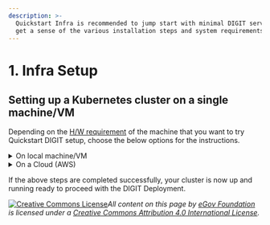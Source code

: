```yaml
---
description: >-
  Quickstart Infra is recommended to jump start with minimal DIGIT services to
  get a sense of the various installation steps and system requirements.
---
```


# 1. Infra Setup

## **Setting up a Kubernetes cluster on a single machine/VM**

Depending on the [H/W requirement](./#requirements) of the machine that you want to try Quickstart DIGIT setup, choose the below options for the instructions.

<details>

<summary>On local machine/VM</summary>

### Prerequisites:

*   [ ] **Linux distribution** running in a VM or bare metal

    * Install `curl`, `wget` `git`, and `tar` (if they're not already installed):
      * `sudo apt-get install curl git wget tar`
    * Install [Docker](https://docs.docker.com/engine/install/ubuntu/)
    * [Install kubectl](https://kubernetes.io/docs/tasks/tools/install-kubectl-linux/) on Linux
    *   Open terminal and Install k3d(v4.4.8) on Linux using the below command

        * `wget -q -O - https://raw.githubusercontent.com/k3d-io/k3d/main/install.sh | TAG=v4.4.8 bash`           &#x20;



    **OSX or Mac**

    * [Docker Desktop](https://docs.docker.com/docker-for-mac/install/) local Kubernetes cluster enabled
    * [Install kubectl](https://kubernetes.io/docs/tasks/tools/install-kubectl-macos/) on Mac
    * Install k3d on Mac, on terminal use curl command.&#x20;
    * &#x20;[Homebrew](https://brew.sh) (Homebrew is available for MacOS) using the below command to install curl.

    ```
    brew install curl
    curl -s https://raw.githubusercontent.com/rancher/k3d/main/install.sh | TAG=v4.4.8 bash
    ```

<!---->

* [ ] Windows 10 or above
  * You should have admin access to follow the steps
  * [Docker Desktop for windows](https://docs.docker.com/docker-for-windows/install/#system-requirements-for-wsl-2-backend) need to be installed ( make sure wsl is installed to run Docker Desktop )
  * [Install kubectl](https://kubernetes.io/docs/tasks/tools/install-kubectl-windows/) on Windows
  * [Install Chocolatey](https://chocolatey.org) package manager for windows
  * Install [GitBash](https://git-scm.com/download/win) as an alternative command prompt that allows most of the Linux commands on windows.
  * [Install k3d](https://github.com/k3d-io/k3d/releases/download/v4.4.8/k3d-windows-amd64.exe)(v4.4.8)

### Create Lightweight Kubernetes Cluster

Ensure that the docker is running and you have the admin privileges for the device. Run the following in the terminal/command prompt.

<mark style="background-color:blue;">**Note:**</mark> <mark style="background-color:blue;"></mark><mark style="background-color:blue;">Make sure the k3d is already installed as part of the pre-requisites.</mark>&#x20;

Start with the setup of the lightweight Kubernetes cluster on your local machine/VM. Execute all the instructions as admin/root/sudoer to give the installer full access to provision the required system resources/folders etc.&#x20;

1. First, Create "Kube" directory in any desired place (ensure you use the right dir path, if it is different from the example) and change permission. This will be used as k3d cluster persistent storage to store metadata and container logs.
   * **If Linux/Mac**&#x20;
     1. ```
        cd ~
        mkdir kube
        chmod 777 kube
        cd kube
        pwd  #copy the path you get here. Provide an absolute path to below k3d cmd, by replacing "/home/<user_name>/kube" with your directory path
        ```
   * **If Windows**
     1. ```
        cd D:\
        mkdir kube
        wsl chmod -R 777 kube
        cd kube
        pwd  #copy the path you get here. Provide an absolute path to below k3d cmd, by replacing "/home/<user_name>/kube" with your directory path
        ```
2.  Create a k3d cluster with a single master node and 2 agents (Worker Nodes) and mount the above created directory (for data persistence). Here's where it stores all the metadata and persists the logs of the workloads.

    *   ```
        k3d cluster create --k3s-server-arg "--no-deploy=traefik" --agents 2 -v "/home/<user_name>/kube:/kube@agent[0,1]" -v "/home/<user_name>/kube:/kube@server[0]" --port "80:80@loadbalancer"
        ```



    **\*NOTE:** Update "/home/\<user\_name>/kube" this path in above cmd with your respective absolute path.&#x20;
3. When cluster creation is successful, Get the kubeconfig file, which will allow you to connect the to the cluster.
   * ```
     k3d kubeconfig get k3s-default > myk3dconfig
     ```
   * ```
     kubectl config use-context k3d-k3s-default --kubeconfig=myk3dconfig
     ```
4. Verify the Cluster creation by running the following commands from your local machine where the kubectl is installed. It gives you the sample output as below if everything works fine.
   1.  ```
       kubectl cluster-info
       ```

       `OutPut`

       ```
       Kubernetes control plane is running at https://0.0.0.0:33931
       CoreDNS is running at https://0.0.0.0:33931/api/v1/namespaces/kube-system/services/kube-dns:dns/proxy
       Metrics-server is running at https://0.0.0.0:33931/api/v1/namespaces/kube-system/services/https:metrics-server:/proxy
       ```


   2.  ```
       k3d cluster list
       ```

       `OutPut:`

       ```
       NAME          SERVERS   AGENTS   LOADBALANCER
       k3s-default   1/1       2/2      true
       ```


   3.  ```
       kubectl get nodes
       ```

       `OutPut:`

       ```
       NAME                       STATUS   ROLES                  AGE     VERSION
       k3d-k3s-default-agent-0    Ready    <none>                 3d18h   v1.21.1+k3s1
       k3d-k3s-default-agent-1    Ready    <none>                 3d18h   v1.21.1+k3s1
       k3d-k3s-default-server-0   Ready    control-plane,master   3d18h   v1.21.1+k3s1
       ```


   4.  ```
       kubectl top nodes
       ```

       `OutPut:`

       ```
       W0625 07:56:24.588781   12810 top_node.go:119] Using json format to get metrics. Next release will switch to protocol-buffers, switch early by passing --use-protocol-buffers flag
       NAME                       CPU(cores)   CPU%   MEMORY(bytes)   MEMORY%   
       k3d-k3s-default-agent-0    547m         6%     1505Mi          9%        
       k3d-k3s-default-agent-1    40m          0%     2175Mi          13%       
       k3d-k3s-default-server-0   59m          0%     2286Mi          14%  
       ```



</details>

<details>

<summary>On a Cloud (AWS)</summary>

## Pre-read:

&#x20;     Know what is terraform: [https://youtu.be/h970ZBgKINg](https://youtu.be/h970ZBgKINg)

### Prerequisites <a href="#prerequisites" id="prerequisites"></a>

1.  Install [**terraform**](https://releases.hashicorp.com/terraform/0.14.10/) for the Infra-as-code (IaC) to provision cloud resources as code and with desired resource graph and also it helps to destroy the cluster at one go. **The desired terraform version is 0.14.10.**&#x20;

    1. If you already have a different version of the terraform version running install [tfswitch](https://github.com/warrensbox/terraform-switcher) that would allow you to have multiple terraform versions in the same machine and toggle between the desired versions.


2. [Setup your AWS account](../install-on-cloud/on-aws/3.-setup-aws-account.md)
3. If you are not using the eGov AWS account. In that case, you have to open 80, 22, and 6550 ports in a default [security group](https://vanchiv.com/open-port-on-aws-ec2-instance/)

### 1. Launching VM/Instance using Terraform

1. Clone the following [DIGIT Devops GitRepo](1.-infra-setup.md#setting-up-a-kubernetes-cluster-on-a-single-machine-vm), you may need to [install git](https://docs.github.com/en/github/creating-cloning-and-archiving-repositories/cloning-a-repository-from-github/cloning-a-repository) and then run [git clone](https://docs.github.com/en/github/creating-cloning-and-archiving-repositories/cloning-a-repository-from-github/cloning-a-repository) it to your machine.
   * ```
     git clone -b quickstart https://github.com/egovernments/DIGIT-DevOps 
     ```
2. After cloning the repo CD into the folder DIGIT-DevOps and type the "code ." command that will open the visual editor and opens all the files from the repo DIGIT-DevOps
3.  ```
    cd DIGIT-DevOps/infra-as-code/terraform/quickstart-aws-ec2
    code .
    ```


4. Generate [ssh key](https://linuxhint.com/generate-ssh-key-ubuntu/)&#x20;
5. The following [main.tf ](https://vscode.dev/github/egovernments/DIGIT-DevOps/blob/quickstart/infra-as-code/terraform/digit-quickstart-aws/main.tf)will create ec2 instance.

```
provider "aws" {
  region = "${var.region}"
}
module "ssh_key" {
  source             = "../modules/instance/aws-ec2"
  key_name           =  "${var.key_name}"
  public_key         =  "${var.public_key}"
} 

resource "aws_instance" "digit-quickstart-vm" {
  ami                    = "${var.ami_name_value}"
  instance_type          = "${var.instance_type}"
  key_name               = module.ssh_key.ssh_key_name
  monitoring             =  false
  associate_public_ip_address = true
  availability_zone      =  "ap-south-1b"

  tags = {
    Name = "${var.tag}"
  }
}
```

5\.  Update [variables.tf](https://vscode.dev/github/egovernments/DIGIT-DevOps/blob/quickstart/infra-as-code/terraform/digit-quickstart-aws/variables.tf)

```
variable "region" {
  default = "ap-south-1"
}

variable "ami_name_value" {
  default = "ami-0bb9e2d19522c61d4"
}

variable "instance_type" {
  default = "c5.2xlarge"
}

## The VM capacity may depend on the H/W requirement of the number of DIGIT modules that you may try for the POC
## Eg: 


variable "tag" {
    default = "digit-quickstart-vm" ## change tag name eg. digit-quickstart-vm_your-name_name
}

## change ssh public_key with your public ssh key
variable "public_key" {
  default = "ssh-rsa <asfas>/Gy6w0PPSnnfl/AWXO7ckFtEXQbdz9Y15zeUFKgUsbklXxmC6D37BkPGu+IjCZSOttPV+PRM0Dnf0jQLvMV0UhEkguD9ALC5xikqNlFyPH5bGetWDxtLbn61tnoOIYG6lXAdk2Oe35yWWt3ZgcccWtYuRwDo0ofBwY9jWOkEcCefDyYg+S7h1VzNsbB9DsFv0vPcaxHcZK8bLdyhnz1+9rXy/flbiS5kE0O97aZ4zm4wAmqiivN2wWhUez18k2Mcs= demo@demo" 
  description = "ssh key"
}


variable "key_name" {
  default = "digit-quickstart-vm"  ## change ssh key_name eg.digit-quickstart-vm-your_name
  description = "ssh key name"
}
```

6\. Export AWS Profile.

```
export AWS_PROFILE=digit-quickstart-poc
```

6\. Terraform Execution:

```
cd DIGIT-DevOps/infra-as-code/terraform/quickstart-aws-ec2
```

```
terraform init
terraform plan
terraform apply
```

7\. The terraform apply command displays the results of creating the resource defined in your configuration files.

**Note:** Copy the "Public IP" from the outputs.

```
module.ssh_key.aws_key_pair.ssh_key: Creating...
module.ssh_key.aws_key_pair.ssh_key: Creation complete after 0s [id=digit-quickstart-vm]
aws_instance.digit-quickstart-poc: Creating...
aws_instance.digit-quickstart-poc: Still creating... [10s elapsed]
aws_instance.digit-quickstart-poc: Creation complete after 12s [id=i-05764e3b780d836dd]

Apply complete! Resources: 2 added, 0 changed, 0 destroyed.

Outputs:

public_ip = "<some_public_ip>"
```

8\. terraform out provided you with vm/instance public IP use same to login.

```
ssh -i <path_to_ssh_private_key> ubuntu@<your_vm_public_ip>
NOTE: replace IP <your_vm_public_ip> with your respective public IP
```

After logging into the newly provisioned AWS ec2 instance perform the below steps

### 2. Create a lightweight Kubernetes Cluster

The VM Has most of the above mentioned pre-requisites, you can directly execute the below commands, incase you are trying on any other VM of your choice, ensure that you install all the mentioned softwares/tools and you have the admin access to your machine.

As a first step, Let's setup the lightweight kubernetes cluster on your VM. You must execute all the instructions as admin/root/sudoer to give the installer full access to provision the required system resources/folders etc.&#x20;

* [ ] Create "Kube" directory in any desired place (ensure you use the right dir path, if it is different from the example) and change permission accordingly. This will be used as k3d cluster persistent storage to store all the metadata and container logs.&#x20;
  1.  ```
      sudo mkdir ~/kube
      sudo chmod -R 777 ~/kube
      cd ~/kube
      pwd  

      #copy the path you get here. Provide an absolute path to below k3d cmd, by replacing "/home/<user_name>/kube" with your directory path
      eg: /home/<your_user_name>/kube
      ```


* [ ] Create a k3d cluster with a single master node and 2 agents (Worker Nodes) and mount the above created directory (for data persistence). Here's where it stores all the metadata and persists the logs of the workloads.

**Notes**:&#x20;

1. Update "/home/\<your\_user\_name>/kube" this path in below cmd with your respective absolute path
2. To route the traffic to the above created cluster to be able to connect to the cluster from your local machine/laptop using kubeconfig file
3.  Update \<VM\_Private\_IP> with VM Private IP, use below command on VM terminal to get private IP.

    ```
    ip a | grep "inet " | grep -v  "127.0.0.1" | awk -F " " '{print $2}'|awk -F "/" '{print $1}'|head -n1   
    ```
4. Update \<VM\_Public\_IP> with VM's Public IP which you used to ssh into VM.

* ```
  sudo k3d cluster create \
  --api-port <VM_Private_IP>:6550 \
  --k3s-server-arg "--no-deploy=traefik" \
  --k3s-server-arg "--tls-san=<VM_Public_IP>" \
  --agents 2 \
  -v "/home/<your_user_name>/kube:/kube@agent[0,1]" \
  -v "/home/<your_user_name>/kube:/kube@server[0]" \
  --port "80:80@loadbalancer" 

  ```



* [ ] When cluster creation is successful, Get the kubeconfig file, which will allow you to connect the to the cluster.
  1. `sudo k3d kubeconfig get k3s-default > myk3dconfig`
  2. `sudo kubectl config use-context k3d-k3s-default --kubeconfig=myk3dconfig`
* [ ] Verify the Cluster creation by running the following commands from your AWS vm where the kubectl is installed. It gives you the sample output as below if everything works fine.
  1.  `sudo kubectl cluster-info`

      `OutPut`

      ```
      Kubernetes control plane is running at https://0.0.0.0:33931
      CoreDNS is running at https://0.0.0.0:33931/api/v1/namespaces/kube-system/services/kube-dns:dns/proxy
      Metrics-server is running at https://0.0.0.0:33931/api/v1/namespaces/kube-system/services/https:metrics-server:/proxy
      ```


  2.  `sudo k3d cluster list`

      `OutPut:`

      ```
      NAME          SERVERS   AGENTS   LOADBALANCER
      k3s-default   1/1       2/2      true
      ```


  3.  `sudo kubectl get nodes`

      `OutPut:`

      ```
      NAME                       STATUS   ROLES                  AGE     VERSION
      k3d-k3s-default-agent-0    Ready    <none>                 3d18h   v1.21.1+k3s1
      k3d-k3s-default-agent-1    Ready    <none>                 3d18h   v1.21.1+k3s1
      k3d-k3s-default-server-0   Ready    control-plane,master   3d18h   v1.21.1+k3s1
      ```


  4.  `sudo kubectl top nodes`

      `OutPut:`

      ```
      W0625 07:56:24.588781   12810 top_node.go:119] Using json format to get metrics. Next release will switch to protocol-buffers, switch early by passing --use-protocol-buffers flag
      NAME                       CPU(cores)   CPU%   MEMORY(bytes)   MEMORY%   
      k3d-k3s-default-agent-0    547m         6%     1505Mi          9%        
      k3d-k3s-default-agent-1    40m          0%     2175Mi          13%       
      k3d-k3s-default-server-0   59m          0%     2286Mi          14%  
      ```



### To Access the k3s cluster from local

1. `Copy myk3dconfig to your local machine/laptop`
2. Replace the **clusters.cluster.server** Private IP with Public Ip from your `myk3dconfig`.

For reference observe the below kubeconfig

```
apiVersion: v1
clusters:
- cluster:
    certificate-authority-data: 
    server: https://<VM_Private_IP>:6550 //replace <VM_Private_IP> with <VM_Public_IP>
  name: k3d-k3s-default
contexts:
- context:
    cluster: k3d-k3s-default
    user: admin@k3d-k3s-default
  name: k3d-k3s-default
current-context: k3d-k3s-default
kind: Config
preferences: {}
users:
- name: admin@k3d-k3s-default
  user:
    client-certificate-data: 
    client-key-data:

```

3\. Setup kubeconfig

```
export KUBECONFIG=<path-to-your-kube_config>
```

4\. To check the nodes from local run the below command

&#x20;    `kubectl get nodes --kubeconfig=<path-to-your-kube_config>`

## Deploy DIGIT

Now you can start with the[ ](http://localhost:5000/o/-MEQmzNGXk5ajuZujG7E/s/u6Ku4A4oltqY9dhmL6Zu/)[Deployment](2.-deployment.md).

## Destroy VM/Instance

Once you are done with the Quickstart setup, Destroy the terraform resources.

```
cd DIGIT-DevOps/infra-as-code/terraform/digit-quickstart-aws
terraform destroy
```

</details>

If the above steps are completed successfully, your cluster is now up and running ready to proceed with the DIGIT Deployment.



[![Creative Commons License](https://i.creativecommons.org/l/by/4.0/80x15.png)_​_](http://creativecommons.org/licenses/by/4.0/)_All content on this page by_ [_eGov Foundation_](https://egov.org.in/) _is licensed under a_ [_Creative Commons Attribution 4.0 International License_](http://creativecommons.org/licenses/by/4.0/)_._
